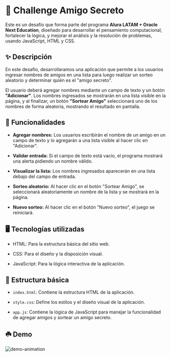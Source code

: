 <h1> 🔮 Challenge Amigo Secreto </h1>

Este es un desafío que forma parte del programa  **Alura LATAM + Oracle Next Education**, diseñado para desarrollar el pensamiento computacional, 
  fortalecer la lógica, y mejorar el análisis y la resolución de problemas, usando JavaScript, HTML y CSS.

<h2> ✨ Descripción </h2>
<p> En este desafío, desarrollaramos una aplicación que permite a los usuarios ingresar nombres de amigos en una lista 
  para luego realizar un sorteo aleatorio y determinar quién es el "amigo secreto".

El usuario deberá agregar nombres mediante un campo de texto y un botón **"Adicionar"**. Los nombres ingresados se mostrarán
en una lista visible en la página, y al finalizar, un botón **"Sortear Amigo"** seleccionará uno de los nombres de forma aleatoria, 
mostrando el resultado en pantalla.</p>


<h2> 📌 Funcionalidades </h2>

- **Agregar nombres:** Los usuarios escribirán el nombre de un amigo en un campo de texto y lo agregarán a una lista visible al hacer clic en "Adicionar".
  
- **Validar entrada:** Si el campo de texto está vacío, el programa mostrará una alerta pidiendo un nombre válido.
  
- **Visualizar la lista:** Los nombres ingresados aparecerán en una lista debajo del campo de entrada.
  
- **Sorteo aleatorio:** Al hacer clic en el botón "Sortear Amigo", se seleccionará aleatoriamente un nombre de la lista y se mostrará en la página.

- **Nuevo sorteo:** Al hacer clic en el botón "Nuevo sorteo", el juego se reiniciará.
  

<h2> 🖥️ Tecnologías utilizadas </h2>

- HTML: Para la estructura básica del sitio web.
  
- CSS: Para el diseño y la disposición visual.
  
- JavaScript: Para la lógica interactiva de la aplicación.

<h2> 📂 Estructura básica </h2>

  - ```index.html```: Contiene la estructura HTML de la aplicación.
    
  - ```style.css```: Define los estilos y el diseño visual de la aplicación.
    
  - ```app.js```: Contiene la lógica de JavaScript para manejar la funcionalidad de agregar amigos y sortear un amigo secreto.


<h2> ☘️ Demo </h2>
    
![demo-animation]([https://github.com/user-attachments/assets/f659e1fb-6f04-42cd-8d1d-f1cf10192ddd](https://isaac0-07.github.io/juego-amgiosecreto/assets/juego-secretoamigo.gif))
